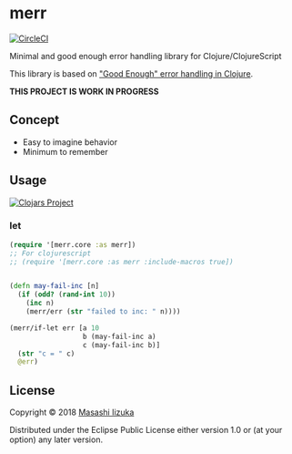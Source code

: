 # merr
[![CircleCI](https://circleci.com/gh/liquidz/merr.svg?style=svg)](https://circleci.com/gh/liquidz/merr)

Minimal and good enough error handling library for Clojure/ClojureScript

This library is based on ["Good Enough" error handling in Clojure](https://adambard.com/blog/acceptable-error-handling-in-clojure/).

**THIS PROJECT IS WORK IN PROGRESS**

## Concept

* Easy to imagine behavior
* Minimum to remember

## Usage
[![Clojars Project](https://img.shields.io/clojars/v/merr.svg)](https://clojars.org/merr)

### let

```clj
(require '[merr.core :as merr])
;; For clojurescript
;; (require '[merr.core :as merr :include-macros true])


(defn may-fail-inc [n]
  (if (odd? (rand-int 10))
    (inc n)
    (merr/err (str "failed to inc: " n))))

(merr/if-let err [a 10
                  b (may-fail-inc a)
                  c (may-fail-inc b)]
  (str "c = " c)
  @err)
```

## License

Copyright © 2018 [Masashi Iizuka](https://twitter.com/uochan)

Distributed under the Eclipse Public License either version 1.0 or (at
your option) any later version.
